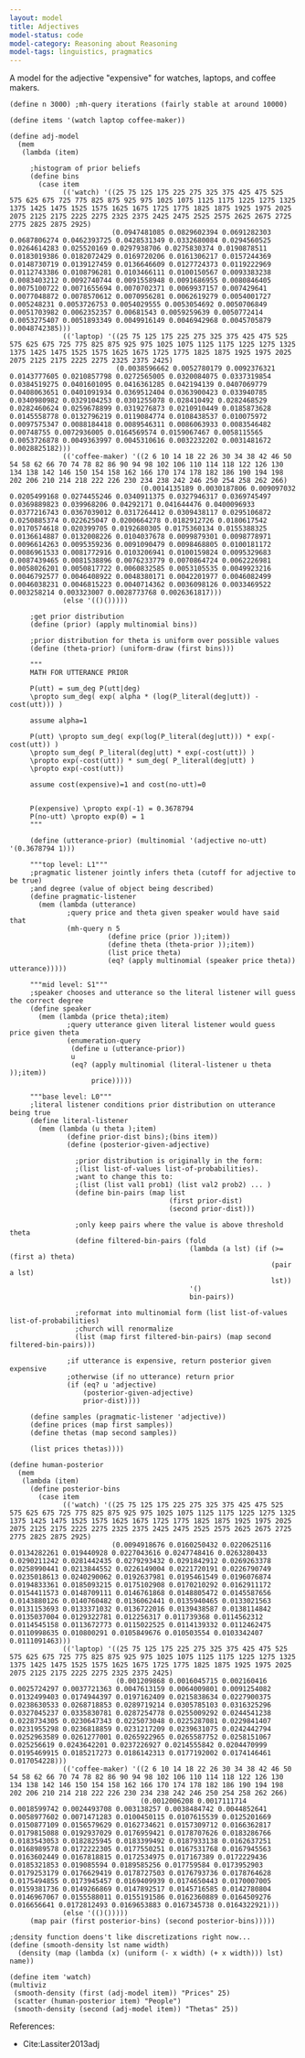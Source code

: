 ```yaml
---
layout: model
title: Adjectives
model-status: code
model-category: Reasoning about Reasoning
model-tags: linguistics, pragmatics
---
```


A model for the adjective "expensive" for watches, laptops, and coffee makers.


	(define n 3000) ;mh-query iterations (fairly stable at around 10000)

	(define items '(watch laptop coffee-maker))

	(define adj-model
	  (mem
	   (lambda (item)
	     
	     ;histogram of prior beliefs
	     (define bins
	       (case item
	             (('watch) '((25 75 125 175 225 275 325 375 425 475 525 575 625 675 725 775 825 875 925 975 1025 1075 1125 1175 1225 1275 1325 1375 1425 1475 1525 1575 1625 1675 1725 1775 1825 1875 1925 1975 2025 2075 2125 2175 2225 2275 2325 2375 2425 2475 2525 2575 2625 2675 2725 2775 2825 2875 2925)
	                         (0.0947481085 0.0829602394 0.0691282303 0.0687806274 0.0462393725 0.0428531349 0.0332680084 0.0294560525 0.0264614283 0.025520169 0.0297938706 0.0275830374 0.0190878511 0.0183019386 0.0182072429 0.0169720206 0.0161306217 0.0157244369 0.0148730719 0.0139127459 0.0136646609 0.0127724373 0.0119222969 0.0112743386 0.0108796281 0.0103466111 0.0100150567 0.0093383238 0.0083403212 0.0092740744 0.0091558948 0.0091686955 0.0080846405 0.0075100722 0.0071655694 0.0070702371 0.0069937157 0.007429641 0.0077048872 0.0078570612 0.0070956281 0.0062619279 0.0054001727 0.005248231 0.0053726753 0.0054029555 0.0053054692 0.0050706849 0.0051703982 0.0062352357 0.00681543 0.0059259639 0.0050772414 0.0053275407 0.0051893349 0.0049916149 0.0046942968 0.0045705879 0.0048742385)))
	             (('laptop) '((25 75 125 175 225 275 325 375 425 475 525 575 625 675 725 775 825 875 925 975 1025 1075 1125 1175 1225 1275 1325 1375 1425 1475 1525 1575 1625 1675 1725 1775 1825 1875 1925 1975 2025 2075 2125 2175 2225 2275 2325 2375 2425)
	                          (0.0038596662 0.0052780179 0.0092376321 0.0143777605 0.0210857798 0.0272565005 0.0320084075 0.0337319854 0.0384519275 0.0401601095 0.0416361285 0.042194139 0.0407069779 0.0408063651 0.0401091934 0.0369512404 0.0363900423 0.033940785 0.0340980982 0.0329104253 0.0301255078 0.028410492 0.0282468529 0.0282460624 0.0259678899 0.0319276873 0.0210910449 0.0185873628 0.0145558778 0.0132796219 0.0119084774 0.0108438537 0.010075972 0.0097575347 0.0088184418 0.0089546311 0.0086063933 0.0083546482 0.00748755 0.0072936005 0.0164569574 0.0159067467 0.0058115565 0.0053726878 0.0049363997 0.0045310616 0.0032232202 0.0031481672 0.0028825182)))
	             (('coffee-maker) '((2 6 10 14 18 22 26 30 34 38 42 46 50 54 58 62 66 70 74 78 82 86 90 94 98 102 106 110 114 118 122 126 130 134 138 142 146 150 154 158 162 166 170 174 178 182 186 190 194 198 202 206 210 214 218 222 226 230 234 238 242 246 250 254 258 262 266)
	                                (0.0014135189 0.0030187806 0.009097032 0.0205499168 0.0274455246 0.0340911375 0.0327946317 0.0369745497 0.0369889823 0.039968206 0.04292171 0.041644476 0.0400096933 0.0377216743 0.0367039012 0.0317264412 0.0309438117 0.0295106872 0.0250885374 0.022625047 0.0200664278 0.0182912726 0.0180617542 0.0170574618 0.020399705 0.0192680305 0.0175360134 0.0155388325 0.0136614887 0.0132008226 0.0104037678 0.0099879301 0.0098778971 0.0096614263 0.0095359236 0.0091090479 0.0098468805 0.0100181172 0.0086961533 0.0081772916 0.0103206941 0.0100159824 0.0095329683 0.0087439465 0.0081538896 0.0076233779 0.0070864724 0.0062226981 0.0058026201 0.0050817722 0.0060832585 0.0053105535 0.0049923216 0.0046792577 0.0046408922 0.0048380171 0.0042201977 0.0046082499 0.0046038231 0.0046815223 0.0040714362 0.0036098126 0.0033469522 0.003258214 0.003323007 0.0028773768 0.0026361817)))
	             (else '(()()))))
	     
	     ;get prior distribution
	     (define (prior) (apply multinomial bins))
	     
	     ;prior distribution for theta is uniform over possible values
	     (define (theta-prior) (uniform-draw (first bins)))
	     
	     """
	     MATH FOR UTTERANCE PRIOR
	     
	     P(utt) = sum_deg P(utt|deg)
	     \propto sum_deg( exp( alpha * (log(P_literal(deg|utt)) - cost(utt))) )
	     
	     assume alpha=1
	     
	     P(utt) \propto sum_deg( exp(log(P_literal(deg|utt))) * exp(-cost(utt)) )
	     \propto sum_deg( P_literal(deg|utt) * exp(-cost(utt)) )
	     \propto exp(-cost(utt)) * sum_deg( P_literal(deg|utt) )
	     \propto exp(-cost(utt))
	     
	     assume cost(expensive)=1 and cost(no-utt)=0
	     
	     
	     P(expensive) \propto exp(-1) = 0.3678794
	     P(no-utt) \propto exp(0) = 1
	     """
	     
	     (define (utterance-prior) (multinomial '(adjective no-utt) '(0.3678794 1)))
	     
	     """top level: L1"""
	     ;pragmatic listener jointly infers theta (cutoff for adjective to be true)
	     ;and degree (value of object being described)
	     (define pragmatic-listener
	       (mem (lambda (utterance)
	              ;query price and theta given speaker would have said that
	              (mh-query n 5
	                        (define price (prior ));item))
	                        (define theta (theta-prior ));item))
	                        (list price theta)
	                        (eq? (apply multinomial (speaker price theta)) utterance)))))
	     
	     """mid level: S1"""
	     ;speaker chooses and utterance so the literal listener will guess the correct degree
	     (define speaker
	       (mem (lambda (price theta);item)
	              ;query utterance given literal listener would guess price given theta
	              (enumeration-query
	               (define u (utterance-prior))
	               u
	               (eq? (apply multinomial (literal-listener u theta ));item))
	                    price)))))
	     
	     """base level: L0"""
	     ;literal listener conditions prior distribution on utterance being true
	     (define literal-listener
	       (mem (lambda (u theta );item)
	              (define prior-dist bins);(bins item))
	              (define (posterior-given-adjective)
	                
	                ;prior distribution is originally in the form:
	                ;(list list-of-values list-of-probabilities).
	                ;want to change this to:
	                ;(list (list val1 prob1) (list val2 prob2) ... )
	                (define bin-pairs (map list
	                                       (first prior-dist)
	                                       (second prior-dist)))
	                
	                ;only keep pairs where the value is above threshold theta
	                (define filtered-bin-pairs (fold
	                                            (lambda (a lst) (if (>= (first a) theta)
	                                                                (pair a lst)
	                                                                lst))
	                                            '()
	                                            bin-pairs))
	                
	                ;reformat into multinomial form (list list-of-values list-of-probabilities)
	                ;church will renormalize
	                (list (map first filtered-bin-pairs) (map second filtered-bin-pairs)))
	              
	              ;if utterance is expensive, return posterior given expensive
	              ;otherwise (if no utterance) return prior
	              (if (eq? u 'adjective)
	                  (posterior-given-adjective)
	                  prior-dist))))
	     
	     (define samples (pragmatic-listener 'adjective))
	     (define prices (map first samples))
	     (define thetas (map second samples))
	     
	     (list prices thetas))))

	(define human-posterior
	  (mem
	   (lambda (item)
	     (define posterior-bins
	       (case item
	             (('watch) '((25 75 125 175 225 275 325 375 425 475 525 575 625 675 725 775 825 875 925 975 1025 1075 1125 1175 1225 1275 1325 1375 1425 1475 1525 1575 1625 1675 1725 1775 1825 1875 1925 1975 2025 2075 2125 2175 2225 2275 2325 2375 2425 2475 2525 2575 2625 2675 2725 2775 2825 2875 2925)
	                         (0.0094918676 0.0160250432 0.0220625116 0.0134282261 0.019440928 0.0227043616 0.0247748416 0.0263280433 0.0290211242 0.0281442435 0.0279293432 0.0291842912 0.0269263378 0.0258990441 0.0213844552 0.0226149004 0.0221720191 0.0226790749 0.0235018613 0.0240290062 0.0192637981 0.0195461549 0.0196076874 0.0194833361 0.0185093215 0.0175102908 0.0170210292 0.0162911172 0.0154411573 0.0148709111 0.0146761868 0.0148805472 0.0145587656 0.0143880126 0.0140760482 0.0136062441 0.0135940465 0.0133021563 0.0131153693 0.0133371032 0.0136722016 0.0139438587 0.0138114842 0.0135037004 0.0129322781 0.012256317 0.011739368 0.0114562312 0.0114545158 0.0113672773 0.0115022525 0.0114139332 0.0112462475 0.0110998635 0.010800291 0.0105849676 0.010503554 0.0103342407 0.0111091463)))
	             (('laptop) '((25 75 125 175 225 275 325 375 425 475 525 575 625 675 725 775 825 875 925 975 1025 1075 1125 1175 1225 1275 1325 1375 1425 1475 1525 1575 1625 1675 1725 1775 1825 1875 1925 1975 2025 2075 2125 2175 2225 2275 2325 2375 2425)
	                          (0.001209868 0.0016045715 0.002160416 0.0025724297 0.0037721363 0.0047613159 0.0064009801 0.0091254082 0.0132499403 0.0174944397 0.0197162409 0.0215838634 0.0227900375 0.0238630533 0.0268718853 0.0289719214 0.0305785103 0.0316325296 0.0327045237 0.0335830781 0.0287254778 0.0255009292 0.0244541238 0.0228734305 0.0230647343 0.0225073048 0.0225287081 0.0229841407 0.0231955298 0.0236818859 0.0231217209 0.0239631075 0.0242442794 0.0252963589 0.0261277001 0.0265922965 0.0265587752 0.0258151067 0.025256619 0.0243642201 0.0237226927 0.0214555842 0.0204470999 0.0195469915 0.0185217273 0.0186142313 0.0177192002 0.0174146461 0.017054228)))
	             (('coffee-maker) '((2 6 10 14 18 22 26 30 34 38 42 46 50 54 58 62 66 70 74 78 82 86 90 94 98 102 106 110 114 118 122 126 130 134 138 142 146 150 154 158 162 166 170 174 178 182 186 190 194 198 202 206 210 214 218 222 226 230 234 238 242 246 250 254 258 262 266)
	                                (0.0012006208 0.0017111714 0.0018599742 0.0024493708 0.003138257 0.0038484742 0.0044852641 0.0058977602 0.0071471283 0.0100450115 0.0107615539 0.0125201669 0.0150877109 0.0156579629 0.0162734621 0.0157309712 0.0166362817 0.0179815088 0.0192937029 0.0176959421 0.0178707626 0.0183286766 0.0183543053 0.0182825945 0.0183399492 0.0187933138 0.0162637251 0.0168989578 0.0172222305 0.0177550251 0.0167531768 0.0167945563 0.0163602449 0.0167818815 0.0172534975 0.017167389 0.0172229436 0.0185321853 0.019085594 0.0189585256 0.017759584 0.0173952903 0.0179253179 0.0176629419 0.0178727503 0.0176793736 0.0178764628 0.0175494855 0.0173945457 0.0169409939 0.0174650443 0.0170007005 0.0159381736 0.0149266869 0.0147892517 0.0145716585 0.0142780804 0.0146967067 0.0155588011 0.0155191586 0.0162360889 0.0164509276 0.016656641 0.0172812493 0.0169653883 0.0167345738 0.0164322921)))
	             (else '(()()))))
	     (map pair (first posterior-bins) (second posterior-bins)))))

	;density function doens't like discretizations right now...
	(define (smooth-density lst name width)
	  (density (map (lambda (x) (uniform (- x width) (+ x width))) lst) name))

	(define item 'watch)
	(multiviz
	 (smooth-density (first (adj-model item)) "Prices" 25)
	 (scatter (human-posterior item) "People")
	 (smooth-density (second (adj-model item)) "Thetas" 25))



References:

- Cite:Lassiter2013adj